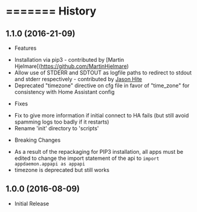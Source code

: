 =======
History
=======

1.1.0 (2016-21-09)
------------------

* Features

- Installation via pip3 - contributed by [Martin Hjelmare[(https://github.com/MartinHjelmare) 
- Allow use of STDERR and SDTOUT as logfile paths to redirect to stdout and stderr respectively - contributed by [Jason Hite](https://github.com/jasonmhite)
- Deprecated "timezone" directive on cfg file in favor of "time_zone" for consistency with Home Assistant config

* Fixes

- Fix to give more information if initial connect to HA fails (but still avoid spamming logs too badly if it restarts)
- Rename 'init' directory to 'scripts'

* Breaking Changes

- As a result of the repackaging for PIP3 installation, all apps must be edited to change the import statement of the api to `import appdaemon.appapi as appapi`
- timezone is deprecated but still works

1.0.0 (2016-08-09)
------------------

* Initial Release
